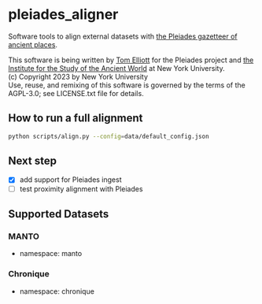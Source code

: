 # pleiades_aligner

Software tools to align external datasets with [the Pleiades gazetteer of ancient places](https://pleiades.stoa.org).

This software is being written by [Tom Elliott](https://orcid.org/0000-0002-4114-6677) for the Pleiades project and [the Institute for the Study of the Ancient World](https://isaw.nyu.edu) at New York University.   
(c) Copyright 2023 by New York University   
Use, reuse, and remixing of this software is governed by the terms of the AGPL-3.0; see LICENSE.txt file for details.

## How to run a full alignment

```bash
python scripts/align.py --config=data/default_config.json
```

## Next step

- [x] add support for Pleiades ingest
- [ ] test proximity alignment with Pleiades

## Supported Datasets

### MANTO

- namespace: manto

### Chronique

- namespace: chronique

